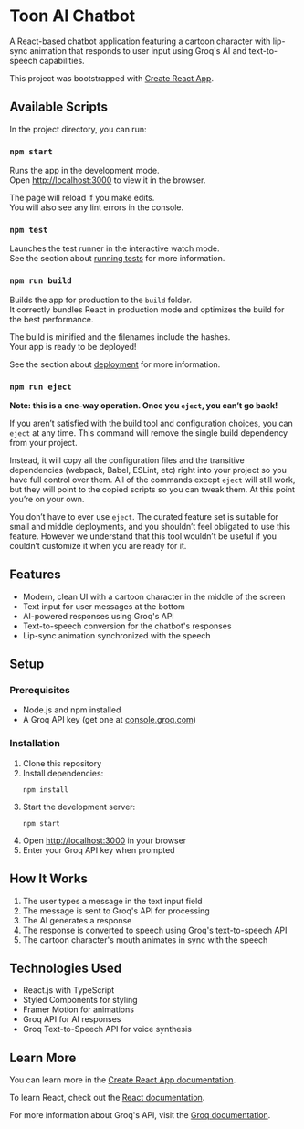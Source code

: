 # Toon AI Chatbot

A React-based chatbot application featuring a cartoon character with lip-sync animation that responds to user input using Groq's AI and text-to-speech capabilities.

This project was bootstrapped with [Create React App](https://github.com/facebook/create-react-app).

## Available Scripts

In the project directory, you can run:

### `npm start`

Runs the app in the development mode.\
Open [http://localhost:3000](http://localhost:3000) to view it in the browser.

The page will reload if you make edits.\
You will also see any lint errors in the console.

### `npm test`

Launches the test runner in the interactive watch mode.\
See the section about [running tests](https://facebook.github.io/create-react-app/docs/running-tests) for more information.

### `npm run build`

Builds the app for production to the `build` folder.\
It correctly bundles React in production mode and optimizes the build for the best performance.

The build is minified and the filenames include the hashes.\
Your app is ready to be deployed!

See the section about [deployment](https://facebook.github.io/create-react-app/docs/deployment) for more information.

### `npm run eject`

**Note: this is a one-way operation. Once you `eject`, you can’t go back!**

If you aren’t satisfied with the build tool and configuration choices, you can `eject` at any time. This command will remove the single build dependency from your project.

Instead, it will copy all the configuration files and the transitive dependencies (webpack, Babel, ESLint, etc) right into your project so you have full control over them. All of the commands except `eject` will still work, but they will point to the copied scripts so you can tweak them. At this point you’re on your own.

You don’t have to ever use `eject`. The curated feature set is suitable for small and middle deployments, and you shouldn’t feel obligated to use this feature. However we understand that this tool wouldn’t be useful if you couldn’t customize it when you are ready for it.

## Features

- Modern, clean UI with a cartoon character in the middle of the screen
- Text input for user messages at the bottom
- AI-powered responses using Groq's API
- Text-to-speech conversion for the chatbot's responses
- Lip-sync animation synchronized with the speech

## Setup

### Prerequisites

- Node.js and npm installed
- A Groq API key (get one at [console.groq.com](https://console.groq.com))

### Installation

1. Clone this repository
2. Install dependencies:
   ```
   npm install
   ```
3. Start the development server:
   ```
   npm start
   ```
4. Open [http://localhost:3000](http://localhost:3000) in your browser
5. Enter your Groq API key when prompted

## How It Works

1. The user types a message in the text input field
2. The message is sent to Groq's API for processing
3. The AI generates a response
4. The response is converted to speech using Groq's text-to-speech API
5. The cartoon character's mouth animates in sync with the speech

## Technologies Used

- React.js with TypeScript
- Styled Components for styling
- Framer Motion for animations
- Groq API for AI responses
- Groq Text-to-Speech API for voice synthesis

## Learn More

You can learn more in the [Create React App documentation](https://facebook.github.io/create-react-app/docs/getting-started).

To learn React, check out the [React documentation](https://reactjs.org/).

For more information about Groq's API, visit the [Groq documentation](https://console.groq.com/docs/overview).
